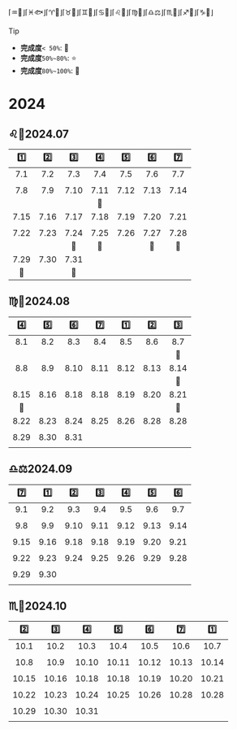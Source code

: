 

⌈♒🏺⌋⌈♓🐟⌋⌈♈🐏⌋⌈♉🐂⌋⌈♊👬⌋⌈♋🦀⌋⌈♌🦁⌋⌈♍👧⌋⌈♎⚖️⌋⌈♏🦂⌋⌈♐🏹⌋⌈♑🐐⌋
> [!TIP]
> - **完成度**`< 50%`: 🌠
> - **完成度**`50%~80%`: :star:
> - **完成度**`80%~100%`: 🌟

# 2024



## ♌🦁2024.07

|  1️⃣   |  2️⃣   |  3️⃣   |  4️⃣   |  5️⃣   |  6️⃣   |  7️⃣   |
| :--: | :--: | :--: | :--: | :--: | :--: | :--: |
| 7.1  | 7.2  | 7.3  | 7.4  | 7.5  | 7.6  | 7.7  |
|      |      |      |      |      |      |      |
| 7.8  | 7.9  | 7.10 | 7.11 | 7.12 | 7.13 | 7.14 |
|      |      |      |  🌟   |      |      |      |
| 7.15 | 7.16 | 7.17 | 7.18 | 7.19 | 7.20 | 7.21 |
|      |      |      |      |      |      |      |
| 7.22 | 7.23 | 7.24 | 7.25 | 7.26 | 7.27 | 7.28 |
|      |      |  🌟  |  🌟  |      |  🌟  |  🌟  |
| 7.29 | 7.30 | 7.31 |      |      |      |      |
|  🌟    |      |   🌟   |      |      |      |      |

## ♍👧2024.08
|  4️⃣   |  5️⃣   |  6️⃣   |  7️⃣  |  1️⃣   |  2️⃣   |  3️⃣   |
| :--: | :--: | :--: | :--: | :--: | :--: | :--: |
| 8.1  | 8.2  | 8.3  | 8.4  | 8.5  | 8.6  | 8.7  |
|      |      |      |      |      |      |  🌟    |
| 8.8  | 8.9  | 8.10 | 8.11 | 8.12 | 8.13 | 8.14 |
|      |      |      |    |      |      | 🌟 |
| 8.15 | 8.16 | 8.18 | 8.18 | 8.19 | 8.20 | 8.21 |
| 🌟 |      |      |      |      |      |    🌟  |
| 8.22 | 8.23 | 8.24 | 8.25 | 8.26 | 8.28 | 8.28 |
|      |      |    |    |      |    |    |
| 8.29 | 8.30 | 8.31 |      |      |      |      |
|      |      |      |      |      |      |      |

## ♎⚖️2024.09
|  7️⃣   |  1️⃣   |  2️⃣   | 3️⃣   |  4️⃣   |   5️⃣  |   6️⃣  |
| :--: | :--: | :--: | :--: | :--: | :--: | :--: |
| 9.1  | 9.2  | 9.3  | 9.4  | 9.5  | 9.6  | 9.7  |
|      |      |      |      |      |      |      |
| 9.8  | 9.9  | 9.10 | 9.11 | 9.12 | 9.13 | 9.14 |
|      |      |      |    |      |      |  |
| 9.15 | 9.16 | 9.18 | 9.18 | 9.19 | 9.20 | 9.21 |
|  |      |      |      |      |      |      |
| 9.22 | 9.23 | 9.24 | 9.25 | 9.26 | 9.29 | 9.28 |
|      |      |    |    |      |    |    |
| 9.29 | 9.30 |  |      |      |      |      |
|      |      |      |      |      |      |      |

## ♏🦂2024.10
|  2️⃣   |  3️⃣   |  4️⃣   | 5️⃣  |  6️⃣   | 7️⃣    |  1️⃣ |
| :--: | :--: | :--: | :--: | :--: | :--: | :--: |
| 10.1  | 10.2  | 10.3  | 10.4  | 10.5  | 10.6  | 10.7  |
|      |      |      |      |      |      |      |
| 10.8  | 10.9  | 10.10 | 10.11 | 10.12 | 10.13 | 10.14 |
|      |      |      |    |      |      |  |
| 10.15 | 10.16 | 10.18 | 10.18 | 10.19 | 10.20 | 10.21 |
|  |      |      |      |      |      |      |
| 10.22 | 10.23 | 10.24 | 10.25 | 10.26 | 10.28 | 10.28 |
|      |      |    |    |      |    |    |
| 10.29 | 10.30 | 10.31 |      |      |      |      |
|      |      |      |      |      |      |      |